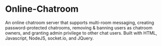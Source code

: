 # Online-Chatroom
An online chatroom server that supports multi-room messaging, creating password-protected chatrooms, removing &amp; banning users as chatroom owners, and granting admin privilege to other chat users. Built with HTML, Javascript, NodeJS, socket.io, and JQuery.
